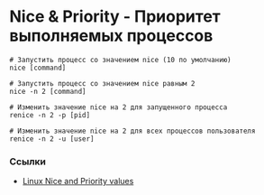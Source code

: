 # Nice & Priority - Приоритет выполняемых процессов
```shell
# Запустить процесс со значением nice (10 по умолчанию)
nice [command]

# Запустить процесс со значением nice равным 2
nice -n 2 [command]

# Изменить значение nice на 2 для запущенного процесса
renice -n 2 -p [pid]

# Изменить значение nice на 2 для всех процессов пользователя
renice -n 2 -u [user]
```
### Ссылки
- [Linux Nice and Priority values](https://www.youtube.com/watch?v=II2M3rqgCQA)
